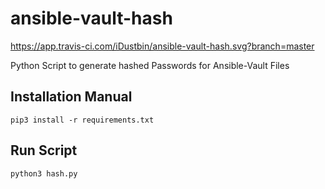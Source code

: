 # ansible-vault-hash

https://app.travis-ci.com/iDustbin/ansible-vault-hash.svg?branch=master

Python Script to generate hashed Passwords for Ansible-Vault Files

## Installation Manual

```
pip3 install -r requirements.txt
```

## Run Script
```
python3 hash.py
```
